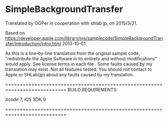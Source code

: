 # SimpleBackgroundTransfer

Translated by OOPer in cooperation with shlab.jp, on 2015/3/21.

Based on
<https://developer.apple.com/library/ios/samplecode/SimpleBackgroundTransfer/Introduction/Intro.html>
2013-10-01.

As this is a line-by-line translation from the original sample code, "redistribute the Apple Software in its entirety and without modifications" would apply. See license terms in each file .
Some faults caused by my translation may exist. Not all features tested.
You should not contact to Apple or SHLab(jp) about any faults caused by my translation.

===========================================================================
BUILD REQUIREMENTS:

Xcode 7, iOS SDK 9

===========================================================================
